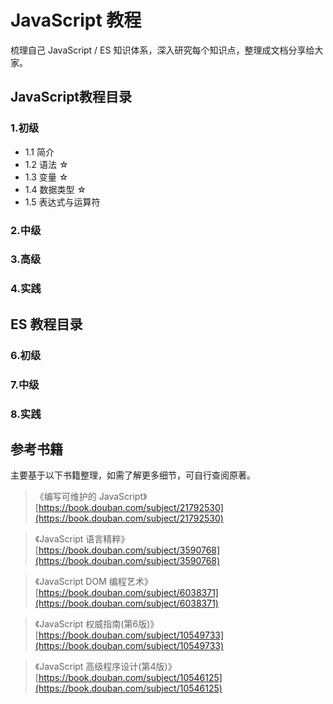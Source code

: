 # JavaScript 教程

梳理自己 JavaScript / ES 知识体系，深入研究每个知识点，整理成文档分享给大家。


## JavaScript教程目录

### 1.初级

- 1.1 简介
- 1.2 语法 ☆
- 1.3 变量 ☆
- 1.4 数据类型 ☆
- 1.5 表达式与运算符
  

### 2.中级


### 3.高级


### 4.实践


## ES 教程目录
### 6.初级

### 7.中级

### 8.实践





## 参考书籍

主要基于以下书籍整理，如需了解更多细节，可自行查阅原著。


> 《编写可维护的 JavaScript》  
> [https://book.douban.com/subject/21792530](https://book.douban.com/subject/21792530)

> 《JavaScript 语言精粹》  
> [https://book.douban.com/subject/3590768](https://book.douban.com/subject/3590768)

> 《JavaScript DOM 编程艺术》  
> [https://book.douban.com/subject/6038371](https://book.douban.com/subject/6038371)

> 《JavaScript 权威指南(第6版)》  
> [https://book.douban.com/subject/10549733](https://book.douban.com/subject/10549733)

> 《JavaScript 高级程序设计(第4版)》  
> [https://book.douban.com/subject/10546125](https://book.douban.com/subject/10546125)

 